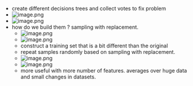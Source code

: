 - create different decisions trees and collect votes to fix problem
- ![image.png](../assets/image_1676580358059_0.png)
- ![image.png](../assets/image_1676580374270_0.png)
- how do we build them ?  sampling with replacement.
	- ![image.png](../assets/image_1676580937756_0.png)
	- ![image.png](../assets/image_1676581001662_0.png)
	- construct a training set that is a bit different than the original
	- repeat samples randomly based on sampling with replacement.
	- ![image.png](../assets/image_1676581361569_0.png)
	- ![image.png](../assets/image_1676582081405_0.png)
	- more useful with more number of features. averages over huge data and small changes in datasets.